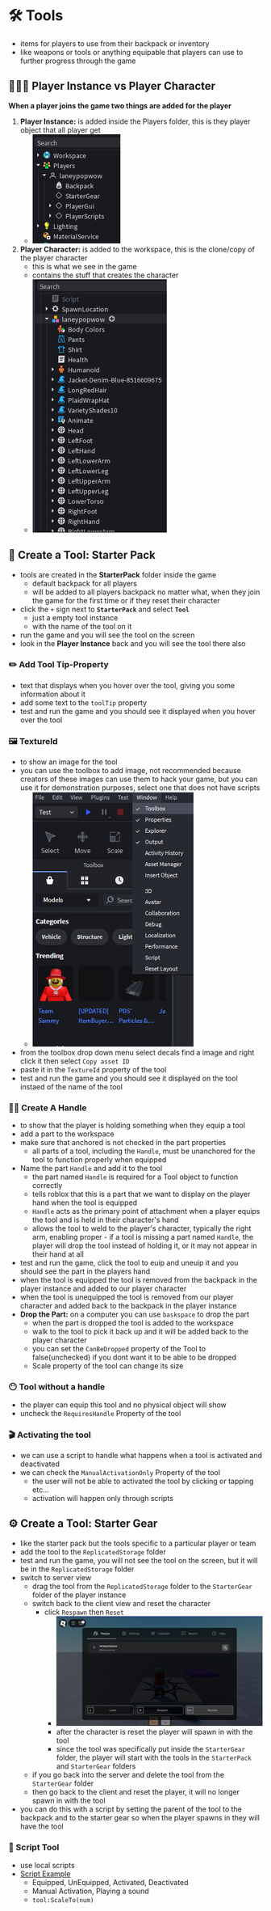 # 🛠️ Tools
- items for players to use from their backpack or inventory 
- like weapons or tools or anything equipable that players can use to further progress through the game

## 🤹🏾‍♀️ Player Instance vs Player Character
**When a player joins the game two things are added for the player**

1. **Player Instance:** is added inside the Players folder, this is they player object that all player get
    - ![player-instance](./images/player-instance.png)
2. **Player Character:** is added to the workspace, this is the clone/copy of the player character
    - this is what we see in the game
    - contains the stuff that creates the character
    - ![player-character](./images/player-character.png)

## 🎒 Create a Tool: Starter Pack
- tools are created in the **StarterPack** folder inside the game
    - default backpack for all players
    - will be added to all players backpack no matter what, when they join the game for the first time or if they reset their character
- click the `+` sign next to **`StarterPack`** and select **`Tool`**
    - just a empty tool instance
    - with the name of the tool on it
- run the game and you will see the tool on the screen
- look in the **Player Instance** back and you will see the tool there also

### ✏️ Add Tool Tip-Property
- text that displays when you hover over the tool, giving you some information about it
- add some text to the `toolTip` property
- test and run the game and you should see it displayed when you hover over the tool

### 🖼️ TextureId
- to show an image for the tool
- you can use the toolbox to add image, not recommended because creators of these images can use them to hack your game, but you can use it for demonstration purposes, select one that does not have scripts
    - ![toolbox](./images/toolbox.png)
- from the toolbox drop down menu select decals find a image and right click it then select `Copy asset ID`
- paste it in the `TextureId` property of the tool
- test and run the game and you should see it displayed on the tool instaed of the name of the tool


### 🫸🏾 Create A Handle
- to show that the player is holding something when they equip a tool 
- add a part to the workspace
- make sure that anchored is not checked in the part properties
    - all parts of a tool, including the `Handle`, must be unanchored for the tool to function properly when equipped
- Name the part `Handle` and add it to the tool
    - the part named `Handle` is required for a Tool object to function correctly
    - tells roblox that this is a part that we want to display on the player hand when the tool is equipped
    - `Handle` acts as the primary point of attachment when a player equips the tool and is held in their character's hand
    - allows the tool to weld to the player's character, typically the right arm, enabling proper - if a tool is missing a part named `Handle`, the player will drop the tool instead of holding it, or it may not appear in their hand at all
- test and run the game, click the tool to euip and uneuip it and you should see the part in the players hand
- when the tool is equipped the tool is removed from the backpack in the player instance and added to our player character
- when the tool is unequipped the tool is removed from our player character and added back to the backpack in the player instance 
- **Drop the Part:** on a computer you can use `baskspace` to drop the part
    - when the part is dropped the tool is added to the workspace
    - walk to the tool to pick it back up and it will be added back to the player character
    - you can set the `CanBeDropped` property of the Tool to false(unchecked) if you dont want it to be able to be dropped
    - Scale property of the tool can change its size

### 😶 Tool without a handle
- the player can equip this tool and no physical object will show
- uncheck the `RequiresHandle` Property of the tool

### 🎬 Activating the tool
- we can use a script to handle what happens when a tool is activated and deactivated
- we can check the `ManualActivationOnly` Property of the tool
    - the user will not be able to activated the tool by clicking or tapping etc...
    - activation will happen only through scripts

## ⚙️ Create a Tool: Starter Gear
- like the starter pack but the tools specific to a particular player or team
- add the tool to the `ReplicatedStorage` folder
- test and run the game, you will not see the tool on the screen, but it will be in the `ReplicatedStorage` folder
- switch to server view
    - drag the tool from the `ReplicatedStorage` folder to the `StarterGear` folder of the player instance
    - switch back to the client view and reset the character
        - click `Respawn` then `Reset`
            - ![reset-character](./images/reset-character.png)
            - after the character is reset the player will spawn in with the tool
            - since the tool was specifically put inside the `StarterGear` folder, the player will start with the tools in the `StarterPack` and `StarterGear` folders
    - if you go back into the server and delete the tool from the `StarterGear` folder
    - then go back to the client and reset the player, it will no longer spawn in with the tool
- you can do this with a script by setting the parent of the tool to the backpack and to the starter gear so when the player spawns in they will have the tool


### 📜 Script Tool
- use local scripts
- [Script Example](../../WorkingWithScripts/events/toolevents.lua)
    - Equipped, UnEquipped, Activated, Deactivated
    - Manual Activation, Playing a sound
    - `tool:ScaleTo(num)`